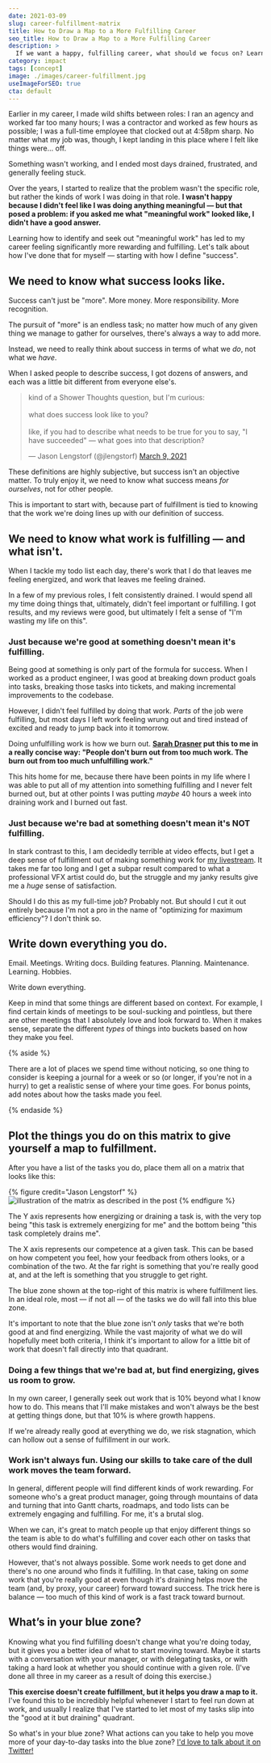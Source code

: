 ```yaml
---
date: 2021-03-09
slug: career-fulfillment-matrix
title: How to Draw a Map to a More Fulfilling Career
seo_title: How to Draw a Map to a More Fulfilling Career
description: >
  If we want a happy, fulfilling career, what should we focus on? Learn an exercise that’s helped me create clarity on where to focus my effort for success.
category: impact
tags: [concept]
image: ./images/career-fulfillment.jpg
useImageForSEO: true
cta: default
---
```


Earlier in my career, I made wild shifts between roles: I ran an agency and worked far too many hours; I was a contractor and worked as few hours as possible; I was a full-time employee that clocked out at 4:58pm sharp. No matter what my job was, though, I kept landing in this place where I felt like things were... off.

Something wasn't working, and I ended most days drained, frustrated, and generally feeling stuck.

Over the years, I started to realize that the problem wasn't the specific role, but rather the kinds of work I was doing in that role. **I wasn't happy because I didn't feel like I was doing anything meaningful — but that posed a problem: if you asked me what "meaningful work" looked like, I didn't have a good answer.**

Learning how to identify and seek out "meaningful work" has led to my career feeling significantly more rewarding and fulfilling. Let's talk about how I've done that for myself — starting with how I define "success".

## We need to know what success looks like.

Success can't just be "more". More money. More responsibility. More recognition.

The pursuit of "more" is an endless task; no matter how much of any given thing we manage to gather for ourselves, there's always a way to add more.

Instead, we need to really think about success in terms of what we _do_, not what we _have_.

When I asked people to describe success, I got dozens of answers, and each was a little bit different from everyone else's.

<blockquote class="twitter-tweet" data-dnt="true"><p lang="en" dir="ltr">kind of a Shower Thoughts question, but I&#39;m curious:<br/><br/>what does success look like to you?<br/><br/>like, if you had to describe what needs to be true for you to say, &quot;I have succeeded&quot; — what goes into that description?</p>&mdash; Jason Lengstorf (@jlengstorf) <a href="https://twitter.com/jlengstorf/status/1369113349540093955?ref_src=twsrc%5Etfw">March 9, 2021</a></blockquote><script async src="https://platform.twitter.com/widgets.js" charset="utf-8"></script>

These definitions are highly subjective, but success isn't an objective matter. To truly enjoy it, we need to know what success means _for ourselves_, not for other people.

This is important to start with, because part of fulfillment is tied to knowing that the work we're doing lines up with our definition of success.

## We need to know what work is fulfilling — and what isn't.

When I tackle my todo list each day, there's work that I do that leaves me feeling energized, and work that leaves me feeling drained.

In a few of my previous roles, I felt consistently drained. I would spend all my time doing things that, ultimately, didn't feel important or fulfilling. I got results, and my reviews were good, but ultimately I felt a sense of "I'm wasting my life on this".

### Just because we're good at something doesn't mean it's fulfilling.

Being good at something is only part of the formula for success. When I worked as a product engineer, I was good at breaking down product goals into tasks, breaking those tasks into tickets, and making incremental improvements to the codebase.

However, I didn't feel fulfilled by doing that work. _Parts_ of the job were fulfilling, but most days I left work feeling wrung out and tired instead of excited and ready to jump back into it tomorrow.

Doing unfulfilling work is how we burn out. **[Sarah Drasner](https://twitter.com/sarah_edo) put this to me in a really concise way: "People don't burn out from too much work. The burn out from too much unfulfilling work."**

This hits home for me, because there have been points in my life where I was able to put all of my attention into something fulfilling and I never felt burned out, but at other points I was putting _maybe_ 40 hours a week into draining work and I burned out fast.

### Just because we're bad at something doesn't mean it's NOT fulfilling.

In stark contrast to this, I am decidedly terrible at video effects, but I get a deep sense of fulfillment out of making something work for [my livestream](https://www.learnwithjason.dev/). It takes me far too long and I get a subpar result compared to what a professional VFX artist could do, but the struggle and my janky results give me a _huge_ sense of satisfaction.

Should I do this as my full-time job? Probably not. But should I cut it out entirely because I'm not a pro in the name of "optimizing for maximum efficiency"? I don't think so.

## Write down everything you do.

Email. Meetings. Writing docs. Building features. Planning. Maintenance. Learning. Hobbies.

Write down everything.

Keep in mind that some things are different based on context. For example, I find certain kinds of meetings to be soul-sucking and pointless, but there are other meetings that I absolutely love and look forward to. When it makes sense, separate the different _types_ of things into buckets based on how they make you feel.

{% aside %}

There are a lot of places we spend time without noticing, so one thing to consider is keeping a journal for a week or so (or longer, if you're not in a hurry) to get a realistic sense of where your time goes. For bonus points, add notes about how the tasks made you feel.

{% endaside %}

## Plot the things you do on this matrix to give yourself a map to fulfillment.

After you have a list of the tasks you do, place them all on a matrix that looks like this:

{% figure credit="Jason Lengstorf" %}
![illustration of the matrix as described in the post](images/job-fulfillment-matrix.jpg)
{% endfigure %}

The Y axis represents how energizing or draining a task is, with the very top being "this task is extremely energizing for me" and the bottom being "this task completely drains me".

The X axis represents our competence at a given task. This can be based on how competent you feel, how your feedback from others looks, or a combination of the two. At the far right is something that you're really good at, and at the left is something that you struggle to get right.

The blue zone shown at the top-right of this matrix is where fulfillment lies. In an ideal role, most — if not all — of the tasks we do will fall into this blue zone.

It's important to note that the blue zone isn't _only_ tasks that we're both good at and find energizing. While the vast majority of what we do will hopefully meet both criteria, I think it's important to allow for a little bit of work that doesn't fall directly into that quadrant.

### Doing a few things that we're bad at, but find energizing, gives us room to grow.

In my own career, I generally seek out work that is 10% beyond what I know how to do. This means that I'll make mistakes and won't always be the best at getting things done, but that 10% is where growth happens.

If we're already really good at everything we do, we risk stagnation, which can hollow out a sense of fulfillment in our work.

### Work isn't always fun. Using our skills to take care of the dull work moves the team forward.

In general, different people will find different kinds of work rewarding. For someone who's a great product manager, going through mountains of data and turning that into Gantt charts, roadmaps, and todo lists can be extremely engaging and fulfilling. For me, it's a brutal slog.

When we can, it's great to match people up that enjoy different things so the team is able to do what's fulfilling and cover each other on tasks that others would find draining.

However, that's not always possible. Some work needs to get done and there's no one around who finds it fulfilling. In that case, taking on _some_ work that you're really good at even though it's draining helps move the team (and, by proxy, your career) forward toward success. The trick here is balance — too much of this kind of work is a fast track toward burnout.

## What’s in your blue zone?

Knowing what you find fulfilling doesn't change what you're doing today, but it gives you a better idea of what to start moving toward. Maybe it starts with a conversation with your manager, or with delegating tasks, or with taking a hard look at whether you should continue with a given role. (I've done all three in my career as a result of doing this exercise.)

**This exercise doesn't create fulfillment, but it helps you draw a map to it.** I've found this to be incredibly helpful whenever I start to feel run down at work, and usually I realize that I've started to let most of my tasks slip into the "good at it but draining" quadrant.

So what's in your blue zone? What actions can you take to help you move more of your day-to-day tasks into the blue zone? [I'd love to talk about it on Twitter!](https://twitter.com/compose/tweet?text=How%20to%20draw%20a%20map%20to%20a%20fulfilling%20career%20by%20@jlengstorf&url=https://www.jason.af/career-fulfillment-matrix/)
